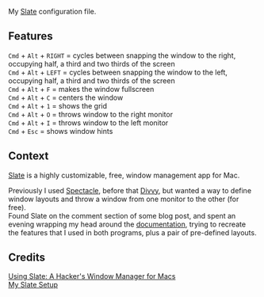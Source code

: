 My [Slate](https://github.com/jigish/slate) configuration file.

## Features ##
`Cmd` + `Alt` + `RIGHT` = cycles between snapping the window to the right, occupying half, a third and two thirds of the screen   
`Cmd` + `Alt` + `LEFT` = cycles between snapping the window to the left, occupying half, a third and two thirds of the screen   
`Cmd` + `Alt` + `F` = makes the window fullscreen   
`Cmd` + `Alt` + `C` = centers the window   
`Cmd` + `Alt` + `1` = shows the grid   
`Cmd` + `Alt` + `O` = throws window to the right monitor   
`Cmd` + `Alt` + `I` = throws window to the left monitor   
`Cmd` + `Esc`  = shows window hints

## Context ##
[Slate](https://github.com/jigish/slate) is a highly customizable, free, window management app for Mac.

Previously I used [Spectacle](http://spectacleapp.com/), before that [Divvy](http://mizage.com/divvy/), but wanted a way to define window layouts and throw a window from one monitor to the other (for free).   
Found Slate on the comment section of some blog post, and spent an evening wrapping my head around the [documentation](https://github.com/jigish/slate/blob/master/README.md), trying to recreate the features that I used in both programs, plus a pair of pre-defined layouts.

## Credits ##
[Using Slate: A Hacker's Window Manager for Macs](http://thume.ca/howto/2012/11/19/using-slate/)   
[My Slate Setup](http://vninja.net/osx/slate-setup/)